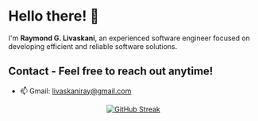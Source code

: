 # Hello there! 👋

I'm **Raymond G. Livaskani**, an experienced software engineer focused on developing efficient and reliable software solutions.

## Contact - Feel free to reach out anytime! 

- 📫 Gmail: [livaskaniray@gmail.com](mailto:livaskaniray@gmail.com) 
<p align="center">
  <tr>
    <td align="center" style="padding=0;width=50%;">
<a href="https://git.io/streak-stats"><img src="https://streak-stats.demolab.com?user=rliva&theme=highcontrast&hide_border=true&border_radius=4.6" alt="GitHub Streak" /></a>
    </td>
  </tr>
</p>
